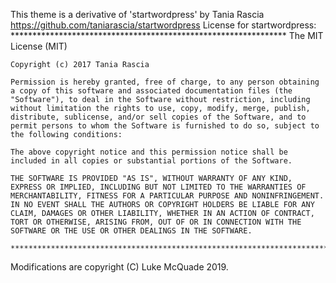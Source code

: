 This theme is a derivative of 'startwordpress' by Tania Rascia 
https://github.com/taniarascia/startwordpress
License for startwordpress:
	***************************************************************
	The MIT License (MIT)

	Copyright (c) 2017 Tania Rascia

	Permission is hereby granted, free of charge, to any person obtaining a copy of this software and associated documentation files (the "Software"), to deal in the Software without restriction, including without limitation the rights to use, copy, modify, merge, publish, distribute, sublicense, and/or sell copies of the Software, and to permit persons to whom the Software is furnished to do so, subject to the following conditions:

	The above copyright notice and this permission notice shall be included in all copies or substantial portions of the Software.

	THE SOFTWARE IS PROVIDED "AS IS", WITHOUT WARRANTY OF ANY KIND, EXPRESS OR IMPLIED, INCLUDING BUT NOT LIMITED TO THE WARRANTIES OF MERCHANTABILITY, FITNESS FOR A PARTICULAR PURPOSE AND NONINFRINGEMENT. IN NO EVENT SHALL THE AUTHORS OR COPYRIGHT HOLDERS BE LIABLE FOR ANY CLAIM, DAMAGES OR OTHER LIABILITY, WHETHER IN AN ACTION OF CONTRACT, TORT OR OTHERWISE, ARISING FROM, OUT OF OR IN CONNECTION WITH THE SOFTWARE OR THE USE OR OTHER DEALINGS IN THE SOFTWARE.

	**************************************************************************

Modifications are copyright (C) Luke McQuade 2019.